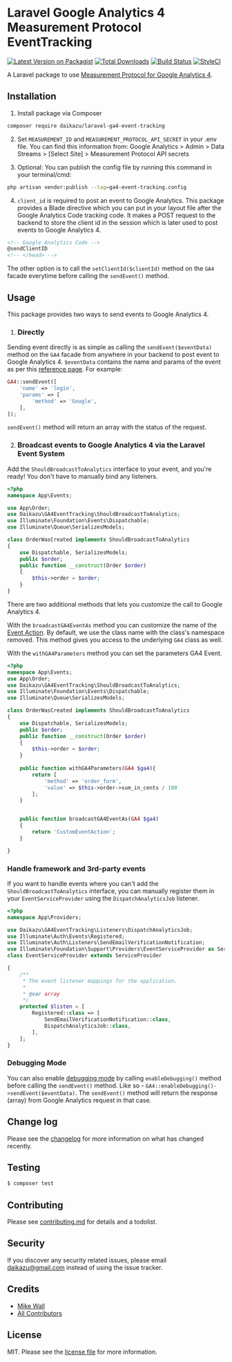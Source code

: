 # Laravel Google Analytics 4 Measurement Protocol EventTracking

[![Latest Version on Packagist][ico-version]][link-packagist]
[![Total Downloads][ico-downloads]][link-downloads]
[![Build Status][ico-travis]][link-travis]
[![StyleCI][ico-styleci]][link-styleci]



A Laravel package to use [Measurement Protocol for Google Analytics 4](https://developers.google.com/analytics/devguides/collection/protocol/ga4).

## Installation

1) Install package via Composer
``` bash
composer require daikazu/laravel-ga4-event-tracking
```
2) Set `MEASUREMENT_ID` and `MEASUREMENT_PROTOCOL_API_SECRET` in your .env file.
   You can find this information from: Google Analytics > Admin > Data Streams > [Select Site] > Measurement Protocol API secrets

3) Optional: You can publish the config file by running this command in your terminal/cmd:
``` bash
php artisan vendor:publish --tag=ga4-event-tracking.config
```
4) `client_id` is required to post an event to Google Analytics. This package provides a Blade directive which you can put in your layout file after the Google Analytics Code tracking code. It makes a POST request to the backend to store the client id in the session which is later used to post events to Google Analytics 4.

```html
<!-- Google Analytics Code -->
@sendClientID
<!-- </head> -->
```
The other option is to call the `setClientId($clientId)` method on the `GA4` facade everytime before calling the `sendEvent()` method.

## Usage

This package provides two ways to send events to Google Analytics 4.


1) ### Directly

Sending event directly is as simple as calling the `sendEvent($eventData)` method on the `GA4` facade from anywhere in your backend to post event to Google Analytics 4. `$eventData` contains the name and params of the event as per this [reference page](https://developers.google.com/analytics/devguides/collection/protocol/ga4/reference/events#login). For example:

```php
GA4::sendEvent([
    'name' => 'login',
    'params' => [
        'method' => 'Google',
    ],
]);
```

`sendEvent()` method will return an array with the status of the request.


2) ### Broadcast events to Google Analytics 4 via the Laravel Event System

Add the `ShouldBroadcastToAnalytics` interface to your event, and you're ready! You don't have to manually bind any listeners.

``` php
<?php
namespace App\Events;

use App\Order;
use Daikazu\GA4EventTracking\ShouldBroadcastToAnalytics;
use Illuminate\Foundation\Events\Dispatchable;
use Illuminate\Queue\SerializesModels;

class OrderWasCreated implements ShouldBroadcastToAnalytics
{
    use Dispatchable, SerializesModels;
    public $order;
    public function __construct(Order $order)
    {
        $this->order = $order;
    }
}
```

There are two additional methods that lets you customize the call to Google Analytics 4.

With the `broadcastGA4EventAs` method you can customize the name of the [Event Action](https://developers.google.com/analytics/devguides/collection/analyticsjs/field-reference#eventAction). By default, we use the class name with the class's namespace removed. This method gives you access to the underlying `GA4` class as well.

With the `withGA4Parameters` method you can set the parameters GA4 Event. 


``` php
<?php
namespace App\Events;
use App\Order;
use Daikazu\GA4EventTracking\ShouldBroadcastToAnalytics;
use Illuminate\Foundation\Events\Dispatchable;
use Illuminate\Queue\SerializesModels;

class OrderWasCreated implements ShouldBroadcastToAnalytics
{
    use Dispatchable, SerializesModels;
    public $order;
    public function __construct(Order $order)
    {
        $this->order = $order;
    }
    
    public function withGA4Parameters(GA4 $ga4){
        return [
            'method' => 'order_form',
            'value' => $this->order->sum_in_cents / 100
        ];
    }


    public function broadcastGA4EventAs(GA4 $ga4)
    {
        return 'CustomEventAction';
    }

}
```


### Handle framework and 3rd-party events

If you want to handle events where you can't add the `ShouldBroadcastToAnalytics` interface, you can manually register them in your `EventServiceProvider` using the `DispatchAnalyticsJob` listener.

```php
<?php
namespace App\Providers;

use Daikazu\GA4EventTracking\Listeners\DispatchAnalyticsJob;
use Illuminate\Auth\Events\Registered;
use Illuminate\Auth\Listeners\SendEmailVerificationNotification;
use Illuminate\Foundation\Support\Providers\EventServiceProvider as ServiceProvider;
class EventServiceProvider extends ServiceProvider

{
    /**
     * The event listener mappings for the application.
     *
     * @var array
     */
    protected $listen = [
        Registered::class => [
            SendEmailVerificationNotification::class,
            DispatchAnalyticsJob::class,
        ],
    ];
}
```


### Debugging Mode

You can also enable [debugging mode](https://developers.google.com/analytics/devguides/collection/protocol/ga4/validating-events) by calling `enableDebugging()` method before calling the `sendEvent()` method. Like so - `GA4::enableDebugging()->sendEvent($eventData)`. The `sendEvent()` method will return the response (array) from Google Analytics request in that case.



## Change log

Please see the [changelog](changelog.md) for more information on what has changed recently.

## Testing

``` bash
$ composer test
```

## Contributing

Please see [contributing.md](contributing.md) for details and a todolist.

## Security

If you discover any security related issues, please email daikazu@gmail.com instead of using the issue tracker.

## Credits

- [Mike Wall][link-author]
- [All Contributors][link-contributors]

## License

MIT. Please see the [license file](license.md) for more information.

[ico-version]: https://img.shields.io/packagist/v/daikazu/laravel-ga4-event-tracking.svg?style=flat-square
[ico-downloads]: https://img.shields.io/packagist/dt/daikazu/laravel-ga4-event-tracking.svg?style=flat-square
[ico-travis]: https://img.shields.io/travis/daikazu/laravel-ga4-event-tracking/master.svg?style=flat-square
[ico-styleci]: https://styleci.io/repos/12345678/shield

[link-packagist]: https://packagist.org/packages/daikazu/laravel-ga4-event-tracking
[link-downloads]: https://packagist.org/packages/daikazu/laravel-ga4-event-tracking
[link-travis]: https://travis-ci.org/daikazu/laravel-ga4-event-tracking
[link-styleci]: https://styleci.io/repos/12345678
[link-author]: https://github.com/daikazu
[link-contributors]: ../../contributors
